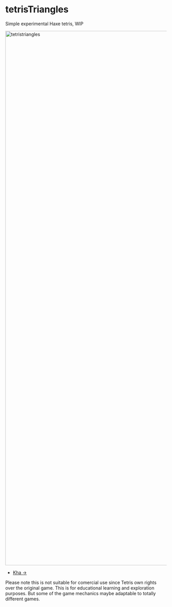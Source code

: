 # tetrisTriangles

Simple experimental Haxe tetris, WIP

<img width="1665" alt="tetristriangles" src="https://user-images.githubusercontent.com/20134338/31321459-4e9a4a72-ac7e-11e7-9594-b837273e5f7e.png">

- [Kha ->](https://rawgit.com/nanjizal/tetrisTriangles/master/build/html5/index.html?11) 

Please note this is not suitable for comercial use since Tetris own rights over the original game.
This is for educational learning and exploration purposes.  But some of the game mechanics maybe adaptable to totally different games.
